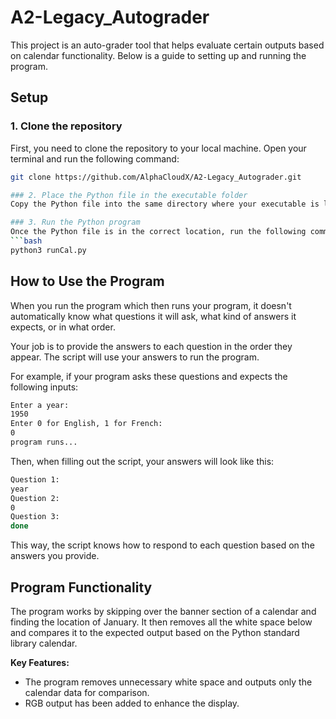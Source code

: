 # A2-Legacy_Autograder

This project is an auto-grader tool that helps evaluate certain outputs based on calendar functionality. Below is a guide to setting up and running the program.

## Setup

### 1. Clone the repository
First, you need to clone the repository to your local machine. Open your terminal and run the following command:
```bash
git clone https://github.com/AlphaCloudX/A2-Legacy_Autograder.git

### 2. Place the Python file in the executable folder
Copy the Python file into the same directory where your executable is located.

### 3. Run the Python program
Once the Python file is in the correct location, run the following command in the terminal to start the program:
```bash
python3 runCal.py
```
## How to Use the Program

When you run the program which then runs your program, it doesn't automatically know what questions it will ask, what kind of answers it expects, or in what order.

Your job is to provide the answers to each question in the order they appear. The script will use your answers to run the program.

For example, if your program asks these questions and expects the following inputs:
```bash
Enter a year:
1950
Enter 0 for English, 1 for French:
0
program runs...
```

Then, when filling out the script, your answers will look like this:
```bash
Question 1:
year
Question 2:
0
Question 3:
done
```

This way, the script knows how to respond to each question based on the answers you provide.

## Program Functionality

The program works by skipping over the banner section of a calendar and finding the location of January. It then removes all the white space below and compares it to the expected output based on the Python standard library calendar.

**Key Features:**
- The program removes unnecessary white space and outputs only the calendar data for comparison.
- RGB output has been added to enhance the display.


